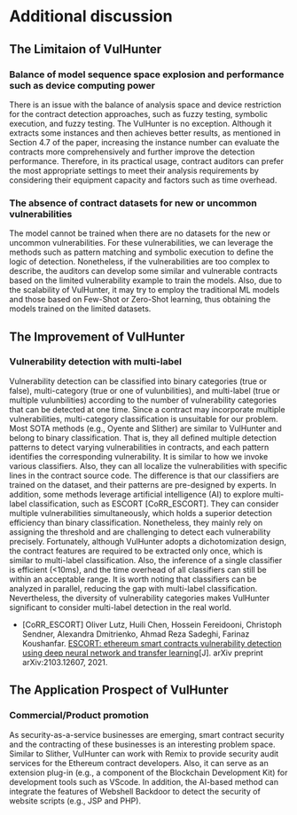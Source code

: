 # Additional discussion

## The Limitaion of VulHunter

### Balance of model sequence space explosion and performance such as device computing power

There is an issue with the balance of analysis space and device restriction for the contract detection approaches, such as fuzzy testing, symbolic execution, and fuzzy testing. The VulHunter is no exception. Although it extracts some instances and then achieves better results, as mentioned in Section 4.7 of the paper, increasing the instance number can evaluate the contracts more comprehensively and further improve the detection performance. Therefore, in its practical usage, contract auditors can prefer the most appropriate settings to meet their analysis requirements by considering their equipment capacity and factors such as time overhead.

### The absence of contract datasets for new or uncommon vulnerabilities

The model cannot be trained when there are no datasets for the new or uncommon vulnerabilities. For these vulnerabilities, we can leverage the methods such as pattern matching and symbolic execution to define the logic of detection. Nonetheless, if the vulnerabilities are too complex to describe, the auditors can develop some similar and vulnerable contracts based on the limited vulnerability example to train the models. Also, due to the scalability of VulHunter, it may try to employ the traditional ML models and those based on Few-Shot or Zero-Shot learning, thus obtaining the models trained on the limited datasets. 

## The Improvement of VulHunter

### Vulnerability detection with multi-label

Vulnerability detection can be classified into binary categories (true or false), multi-category (true or one of vulunbilities), and multi-label (true or multiple vulunbilities) according to the number of vulnerability categories that can be detected at one time. Since a contract may incorporate multiple vulnerabilities, multi-category classification is unsuitable for our problem. Most SOTA methods (e.g., Oyente and Slither) are similar to VulHunter and belong to binary classification. That is, they all defined multiple detection patterns to detect varying vulnerabilities in contracts, and each pattern identifies the corresponding vulnerability. It is similar to how we invoke various classifiers. Also, they can all localize the vulnerabilities with specific lines in the contract source code. The difference is that our classifiers are trained on the dataset, and their patterns are pre-designed by experts. In addition, some methods leverage artificial intelligence (AI) to explore multi-label classification, such as ESCORT [CoRR_ESCORT]. They can consider multiple vulnerabilities simultaneously, which holds a superior detection efficiency than binary classification. Nonetheless, they mainly rely on assigning the threshold and are challenging to detect each vulnerability precisely. 
Fortunately, although VulHunter adopts a dichotomization design, the contract features are required to be extracted only once, which is similar to multi-label classification. Also, the inference of a single classifier is efficient (<10ms), and the time overhead of all classifiers can still be within an acceptable range. It is worth noting that classifiers can be analyzed in parallel, reducing the gap with multi-label classification. Nevertheless, the diversity of vulnerability categories makes VulHunter significant to consider multi-label detection in the real world. 

- [CoRR_ESCORT] Oliver Lutz, Huili Chen, Hossein Fereidooni, Christoph Sendner, Alexandra Dmitrienko, Ahmad Reza Sadeghi, Farinaz Koushanfar. [ESCORT: ethereum smart contracts vulnerability detection using deep neural network and transfer learning](https://arxiv.org/abs/2103.12607)[J]. arXiv preprint arXiv:2103.12607, 2021.

## The Application Prospect of VulHunter

### Commercial/Product promotion

As security-as-a-service businesses are emerging, smart contract security and the contracting of these businesses is an interesting problem space. Similar to Slither, VulHunter can work with Remix to provide security audit services for the Ethereum contract developers. Also, it can serve as an extension plug-in (e.g., a component of the Blockchain Development Kit) for development tools such as VScode. In addition, the AI-based method can integrate the features of Webshell Backdoor to detect the security of website scripts (e.g., JSP and PHP). 